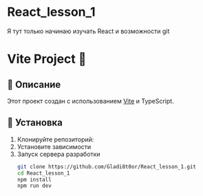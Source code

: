 # React_lesson_1
Я тут только начинаю изучать React и возможности git


# Vite Project 🚀
## 📌 Описание
Этот проект создан с использованием [Vite](https://vitejs.dev/) и TypeScript.
## 🔧 Установка
1. Клонируйте репозиторий:
2. Установите зависимости
3. Запуск сервера разработки
   ```sh
   git clone https://github.com/Gladi8t0or/React_lesson_1.git
   cd React_lesson_1
   npm install
   npm run dev
